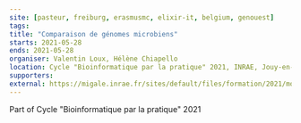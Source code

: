 ```yaml
---
site: [pasteur, freiburg, erasmusmc, elixir-it, belgium, genouest]
tags:
title: "Comparaison de génomes microbiens"
starts: 2021-05-28
ends: 2021-05-28
organiser: Valentin Loux, Hélène Chiapello
location: Cycle "Bioinformatique par la pratique" 2021, INRAE, Jouy-en-Josas, France
supporters:
external: https://migale.inrae.fr/sites/default/files/formation/2021/module9bis.pdf
---
```


Part of Cycle "Bioinformatique par la pratique" 2021
